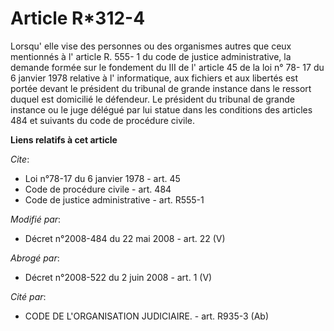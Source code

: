 # Article R*312-4

Lorsqu' elle vise des personnes ou des organismes autres que ceux mentionnés à l' article R. 555- 1 du code de justice
administrative, la demande formée sur le fondement du III de l' article 45 de la loi n° 78- 17 du 6 janvier 1978 relative à
l' informatique, aux fichiers et aux libertés est portée devant le président du tribunal de grande instance dans le ressort
duquel est domicilié le défendeur. Le président du tribunal de grande instance ou le juge délégué par lui statue dans les
conditions des articles 484 et suivants du code de procédure civile.

**Liens relatifs à cet article**

_Cite_:

  - Loi n°78-17 du 6 janvier 1978 - art. 45
  - Code de procédure civile - art. 484
  - Code de justice administrative - art. R555-1

_Modifié par_:

  - Décret n°2008-484 du 22 mai 2008 - art. 22 (V)

_Abrogé par_:

  - Décret n°2008-522 du 2 juin 2008 - art. 1 (V)

_Cité par_:

  - CODE DE L'ORGANISATION JUDICIAIRE. - art. R935-3 (Ab)
